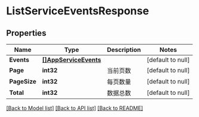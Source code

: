 # ListServiceEventsResponse

## Properties
Name | Type | Description | Notes
------------ | ------------- | ------------- | -------------
**Events** | [**[]AppServiceEvents**](AppServiceEvents.md) |  | [default to null]
**Page** | **int32** | 当前页数 | [default to null]
**PageSize** | **int32** | 每页数量 | [default to null]
**Total** | **int32** | 数据总数 | [default to null]

[[Back to Model list]](../README.md#documentation-for-models) [[Back to API list]](../README.md#documentation-for-api-endpoints) [[Back to README]](../README.md)


